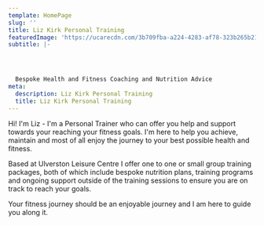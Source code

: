 ```yaml
---
template: HomePage
slug: ''
title: Liz Kirk Personal Training
featuredImage: 'https://ucarecdn.com/3b709fba-a224-4283-af78-323b265b21ec/'
subtitle: |-




  Bespoke Health and Fitness Coaching and Nutrition Advice
meta:
  description: Liz Kirk Personal Training
  title: Liz Kirk Personal Training
---
```

Hi! I'm Liz - I'm a Personal Trainer who can offer you help and support towards your reaching your fitness goals. I'm here to help you achieve,  maintain and most of all enjoy the journey to your best possible health and fitness.

Based at Ulverston Leisure Centre I offer one to one or small group training packages, both of which include bespoke nutrition plans, training programs and ongoing support outside of the training sessions to ensure you are on track to reach your goals. 

Your fitness journey should be an enjoyable journey and I am here to guide you along it.
